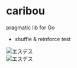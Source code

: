 # caribou
pragmatic lib for Go

* shuffle & reinforce test

![エスデス](https://pic3.zhimg.com/f6c39b6159cae4b5d8fb55ec8e38c1fa_b.jpg)  
![エスデス](https://gss0.baidu.com/-vo3dSag_xI4khGko9WTAnF6hhy/zhidao/wh%3D600%2C800/sign=2efa28267ef0f736d8ab44073a659f21/fc1f4134970a304ea081bea3d7c8a786c8175cc3.jpg)  
